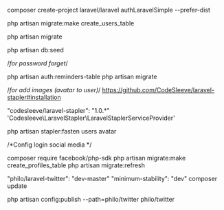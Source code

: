 composer create-project laravel/laravel authLaravelSimple --prefer-dist

php artisan migrate:make create_users_table

php artisan migrate

php artisan db:seed



/*for password forget*/

php artisan auth:reminders-table
php artisan migrate


/*for add images (avatar to user)*/
https://github.com/CodeSleeve/laravel-stapler#installation

"codesleeve/laravel-stapler": "1.0.*"
'Codesleeve\LaravelStapler\LaravelStaplerServiceProvider'

php artisan stapler:fasten users avatar



/*Config login social media */

composer require facebook/php-sdk
php artisan migrate:make create_profiles_table
php artisan migrate:refresh

"philo/laravel-twitter": "dev-master"
"minimum-stability": "dev"
composer update

php artisan config:publish --path=philo/twitter philo/twitter
